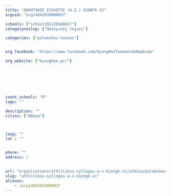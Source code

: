 ```yaml
---
title: "ΑΘΛΗΤΙΚΟΣ ΣΥΛΛΟΓΟΣ (Α.Σ.) ΚΙΟΝΓΚ ΧΙ"
orguid: "org14042020000837"

schools: ["school191120180627"]
categorynoslug: ["Πολεμικές τέχνες"]

categories: ["polemikes-texnes"]


org_facebook: "https://www.facebook.com/KyungHeeTaekwondoHapkido"

org_website: ["kyunghee.gr/"]







count_schools: "0"
logo: ""

description: ""
cities: ["Αθήνα"]



long: ""
lat : ""


phone: ""
address: |
    

url: "organisations/athlitikos-syllogos-a-s-kiongk-xi/athina/polemikes-texnes"
slug: "athlitikos-syllogos-a-s-kiongk-xi"
aliases:
    - /org14042020000837
---
```



